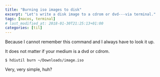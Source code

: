 ```yaml
---
title: "Burning iso images to disk"
excerpt: "Let's write a disk image to a cdrom or dvd---via terminal."
tags: [macos, terminal]
# last_modified_at: 2018-01-30T21:25:13+01:00
categories: [til]
---
```


Because I cannot remember this command and I always have to look it up.

It does not matter if your medium is a dvd or cdrom.

``` terminal
$ hdiutil burn ~/Downloads/image.iso
```

Very, very simple, huh?
